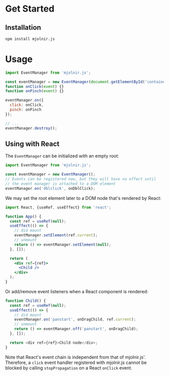 # Get Started

## Installation

```bash
npm install mjolnir.js
```

# Usage

```js
import EventManager from 'mjolnir.js';

const eventManager = new EventManager(document.getElementById('container'));
function onClick(event) {}
function onPinch(event) {}

eventManager.on({
  click: onClick,
  pinch: onPinch
});

// ...
eventManager.destroy();
```

## Using with React

The `EventManager` can be initialized with an empty root:

```js
import EventManager from 'mjolnir.js';

const eventManager = new EventManager();
// Events can be registered now, but they will have no effect until
// the event manager is attached to a DOM element
eventManager.on('dblclick', onDblClick);
```

We may set the root element later to a DOM node that's rendered by React:

```jsx
import React, {useRef, useEffect} from 'react';

function App() {
  const ref = useRef(null);
  useEffect(() => {
    // did mount
    eventManager.setElement(ref.current);
    // unmount
    return () => eventManager.setElement(null);
  }, []);

  return (
    <div ref={ref}>
      <Child />
    </div>
  );
}
```

Or add/remove event listeners when a React component is rendered:

```js
function Child() {
  const ref = useRef(null);
  useEffect(() => {
    // did mount
    eventManager.on('panstart', onDragChild, ref.current);
    // unmount
    return () => eventManager.off('panstart', onDragChild);
  }, []);

  return <div ref={ref}>Child node</div>;
}
```

Note that React's event chain is independent from that of mjolnir.js'. Therefore, a `click` event handler registered with mjolnir.js cannot be blocked by calling `stopPropagation` on a React `onClick` event.

